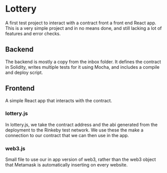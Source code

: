 # Lottery

A first test project to interact with a contract front a front end React app. This is a very simple project and in no means done, and still lacking a lot of features and error checks.

## Backend

The backend is mostly a copy from the inbox folder. It defines the contract in Solidity, writes multiple tests for it using Mocha, and includes a compile and deploy script.

## Frontend

A simple React app that interacts with the contract.

### lottery.js

In lottery.js, we take the contract address and the abi generated from the deployment to the Rinkeby test network. We use these the make a connection to our contract that we can then use in the app.

### web3.js

Small file to use our in app version of web3, rather than the web3 object that Metamask is automatically inserting on every website.
